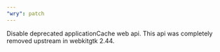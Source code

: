 ```yaml
---
"wry": patch
---
```


Disable deprecated applicationCache web api. This api was completely removed upstream in webkitgtk 2.44.
